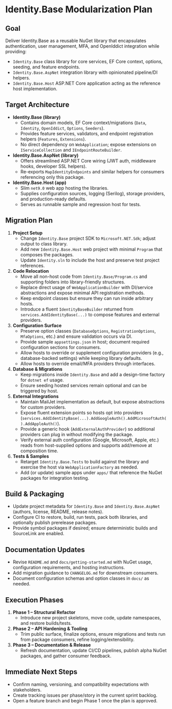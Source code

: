 # Identity.Base Modularization Plan

## Goal
Deliver Identity.Base as a reusable NuGet library that encapsulates authentication, user management, MFA, and OpenIddict integration while providing:
- `Identity.Base` class library for core services, EF Core context, options, seeding, and feature endpoints.
- `Identity.Base.AspNet` integration library with opinionated pipeline/DI helpers.
- `Identity.Base.Host` ASP.NET Core application acting as the reference host implementation.

## Target Architecture
- **Identity.Base (library)**
  - Contains domain models, EF Core context/migrations (`Data`, `Identity`, `OpenIddict`, `Options`, `Seeders`).
  - Provides feature services, validators, and endpoint registration helpers (`Features`, `Extensions`).
  - No direct dependency on `WebApplication`; expose extensions on `IServiceCollection` and `IEndpointRouteBuilder`.
- **Identity.Base.AspNet (library)**
  - Offers streamlined ASP.NET Core wiring (JWT auth, middleware hooks, developer SSL helpers).
  - Re-exports `MapIdentityEndpoints` and similar helpers for consumers referencing only this package.
- **Identity.Base.Host (app)**
  - Slim `net9.0` web app hosting the libraries.
  - Supplies configuration sources, logging (Serilog), storage providers, and production-ready defaults.
  - Serves as runnable sample and regression host for tests.

## Migration Plan
1. **Project Setup**
   - Change `Identity.Base` project SDK to `Microsoft.NET.Sdk`; adjust output to class library.
   - Add new `Identity.Base.Host` web project with minimal `Program` that composes the packages.
   - Update `Identity.sln` to include the host and preserve test project references.
2. **Code Relocation**
   - Move all non-host code from `Identity.Base/Program.cs` and supporting folders into library-friendly structures.
   - Replace direct usage of `WebApplicationBuilder` with DI/service abstractions and expose minimal API registration methods.
   - Keep endpoint classes but ensure they can run inside arbitrary hosts.
   - Introduce a fluent `IdentityBaseBuilder` returned from `services.AddIdentityBase(...)` to compose features and external providers.
3. **Configuration Surface**
   - Preserve option classes (`DatabaseOptions`, `RegistrationOptions`, `MfaOptions`, etc.) and ensure validation occurs via DI.
   - Provide sample `appsettings.json` in host; document required configuration sections for consumers.
   - Allow hosts to override or supplement configuration providers (e.g., database-backed settings) while keeping library defaults.
   - Allow hosts to override email/MFA providers through interfaces.
4. **Database & Migrations**
   - Keep migrations inside `Identity.Base` and add a design-time factory for `dotnet ef` usage.
   - Ensure seeding hosted services remain optional and can be triggered by host.
5. **External Integrations**
   - Maintain MailJet implementation as default, but expose abstractions for custom providers.
   - Expose fluent extension points so hosts opt into providers (`services.AddIdentityBase(...).AddGoogleAuth().AddMicrosoftAuth().AddAppleAuth()`).
   - Provide a generic hook (`AddExternalAuthProvider`) so additional providers can plug in without modifying the package.
   - Verify external auth configuration (Google, Microsoft, Apple, etc.) reads from host-supplied options and supports add/remove at composition time.
6. **Tests & Samples**
   - Retarget `Identity.Base.Tests` to build against the library and exercise the host via `WebApplicationFactory` as needed.
   - Add (or update) sample apps under `apps/` that reference the NuGet packages for integration testing.

## Build & Packaging
- Update project metadata for `Identity.Base` and `Identity.Base.AspNet` (authors, license, README, release notes).
- Configure CI to restore, build, run tests, pack both libraries, and optionally publish prerelease packages.
- Provide symbol packages if desired; ensure deterministic builds and SourceLink are enabled.

## Documentation Updates
- Revise `README.md` and `docs/getting-started.md` with NuGet usage, configuration requirements, and hosting instructions.
- Add migration guidance to `CHANGELOG.md` for downstream consumers.
- Document configuration schemas and option classes in `docs/` as needed.

## Execution Phases
1. **Phase 1 – Structural Refactor**
   - Introduce new project skeletons, move code, update namespaces, and restore builds/tests.
2. **Phase 2 – API Hardening & Tooling**
   - Trim public surface, finalize options, ensure migrations and tests run from package consumers, refine logging/extensibility.
3. **Phase 3 – Documentation & Release**
   - Refresh documentation, update CI/CD pipelines, publish alpha NuGet packages, and gather consumer feedback.

## Immediate Next Steps
- Confirm naming, versioning, and compatibility expectations with stakeholders.
- Create tracking issues per phase/story in the current sprint backlog.
- Open a feature branch and begin Phase 1 once the plan is approved.
